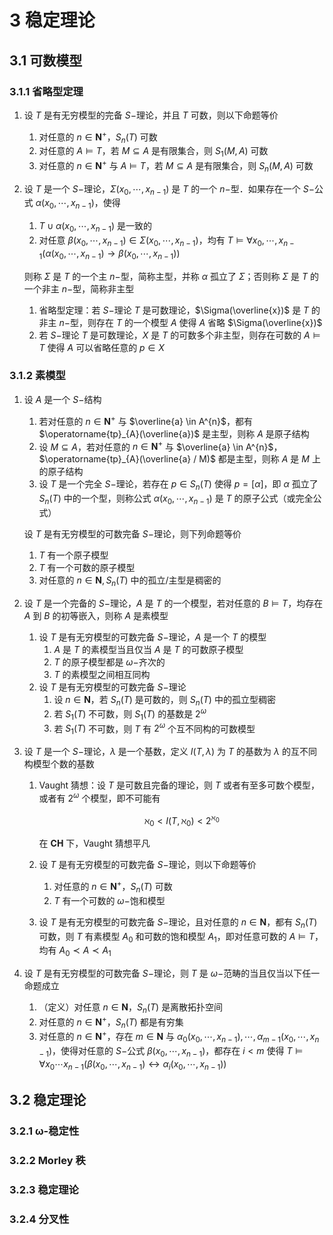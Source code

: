 # 3 稳定理论

## 3.1 可数模型
### 3.1.1 省略型定理
1. 设 $T$ 是有无穷模型的完备 $S-$理论，并且 $T$ 可数，则以下命题等价
    1. 对任意的 $n \in \mathbf{N}^{+}$，$S_{n}(T)$ 可数
    2. 对任意的 $A \vDash T$，若 $M \subseteq A$ 是有限集合，则 $S_{1}(M, A)$ 可数
    3. 对任意的 $n \in \mathbf{N}^{+}$ 与 $A \vDash T$，若 $M \subseteq A$ 是有限集合，则 $S_{n}(M, A)$ 可数
2. 设 $T$ 是一个 $S-$理论，$\Sigma\left(x_{0}, \cdots, x_{n-1}\right)$ 是 $T$ 的一个 $n-$型．如果存在一个 $S-$公式 $\alpha\left(x_{0}, \cdots, x_{n-1}\right)$，使得
    1. $T \cup \alpha\left(x_{0}, \cdots, x_{n-1}\right)$ 是一致的
    2. 对任意 $\beta\left(x_{0}, \cdots, x_{n-1}\right) \in \Sigma\left(x_{0}, \cdots, x_{n-1}\right)$，均有 $T \vDash \forall x_{0}, \cdots, x_{n-1}\left(\alpha\left(x_{0}, \cdots, x_{n-1}\right) \rightarrow \beta\left(x_{0}, \cdots, x_{n-1}\right)\right)$

    则称 $\Sigma$ 是 $T$ 的一个主 $n-$型，简称主型，并称 $\alpha$ 孤立了 $\Sigma$；否则称 $\Sigma$ 是 $T$ 的一个非主 $n-$型，简称非主型

    1. 省略型定理：若 $S-$理论 $T$ 是可数理论，$\Sigma(\overline{x})$ 是 $T$ 的非主 $n-$型，则存在 $T$ 的一个模型 $A$ 使得 $A$ 省略 $\Sigma(\overline{x})$
    2. 若 $S-$理论 $T$ 是可数理论，$X$ 是 $T$ 的可数多个非主型，则存在可数的 $A \vDash T$ 使得 $A$ 可以省略任意的 $p \in X$

### 3.1.2 素模型
1. 设 $A$ 是一个 $S-$结构
    1. 若对任意的 $n \in \mathbf{N}^{+}$ 与 $\overline{a} \in A^{n}$，都有 $\operatorname{tp}_{A}(\overline{a})$ 是主型，则称 $A$ 是原子结构
    2. 设 $M \subseteq A$，若对任意的 $n \in \mathbf{N}^{+}$ 与 $\overline{a} \in A^{n}$，$\operatorname{tp}_{A}(\overline{a} / M)$ 都是主型，则称 $A$ 是 $M$ 上的原子结构
    3. 设 $T$ 是一个完全 $S-$理论，若存在 $p \in S_{n}(T)$ 使得 $p=[\alpha]$，即 $\alpha$ 孤立了 $S_{n}(T)$ 中的一个型，则称公式 $\alpha\left(x_{0}, \cdots, x_{n-1}\right)$ 是 $T$ 的原子公式（或完全公式）

    设 $T$ 是有无穷模型的可数完备 $S-$理论，则下列命题等价

    1. $T$ 有一个原子模型
    2. $T$ 有一个可数的原子模型
    3. 对任意的 $n \in \mathbf{N}, S_{n}(T)$ 中的孤立/主型是稠密的

2. 设 $T$ 是一个完备的 $S-$理论，$A$ 是 $T$ 的一个模型，若对任意的 $B \vDash T$，均存在 $A$ 到 $B$ 的初等嵌入，则称 $A$ 是素模型
    1. 设 $T$ 是有无穷模型的可数完备 $S-$理论，$A$ 是一个 $T$ 的模型
        1. $A$ 是 $T$ 的素模型当且仅当 $A$ 是 $T$ 的可数原子模型
        2. $T$ 的原子模型都是 $\omega-$齐次的
        3. $T$ 的素模型之间相互同构
    2. 设 $T$ 是有无穷模型的可数完备 $S-$理论
        1. 设 $n \in \mathbf{N}$，若 $S_{n}(T)$ 是可数的，则 $S_{n}(T)$ 中的孤立型稠密
        2. 若 $S_{1}(T)$ 不可数，则 $S_{1}(T)$ 的基数是 $2^{\omega}$
        3. 若 $S_{1}(T)$ 不可数，则 $T$ 有 $2^{\omega}$ 个互不同构的可数模型

3. 设 $T$ 是一个 $S-$理论，$\lambda$ 是一个基数，定义 $I(T, \lambda)$ 为 $T$ 的基数为 $\lambda$ 的互不同构模型个数的基数
    1. $\text{Vaught}$ 猜想：设 $T$ 是可数且完备的理论，则 $T$ 或者有至多可数个模型，或者有 $2^{\omega}$ 个模型，即不可能有

        $$
        \aleph_{0}<I\left(T, \aleph_{0}\right)<2^{\aleph_{0}}
        $$

        在 $\mathbf{CH}$ 下，$\text{Vaught}$ 猜想平凡

    2. 设 $T$ 是有无穷模型的可数完备 $S-$理论，则以下命题等价
        1. 对任意的 $n \in \mathbf{N}^{+}$，$S_{n}(T)$ 可数
        2. $T$ 有一个可数的 $\omega-$饱和模型
    3. 设 $T$ 是有无穷模型的可数完备 $S-$理论，且对任意的 $n \in \mathbf{N}$，都有 $S_{n}(T)$ 可数，则 $T$ 有素模型 $A_{0}$ 和可数的饱和模型 $A_{1}$，即对任意可数的 $A \vDash T$，均有 $A_{0} \prec A \prec A_{1}$

4. 设 $T$ 是有无穷模型的可数完备 $S-$理论，则 $T$ 是 $\omega-$范畴的当且仅当以下任一命题成立
    1. （定义）对任意 $n \in \mathbf{N}$，$S_{n}(T)$ 是离散拓扑空间
    2. 对任意的 $n \in \mathbf{N}^{+}$，$S_{n}(T)$ 都是有穷集
    3. 对任意的 $n \in \mathbf{N}^{+}$，存在 $m \in \mathbf{N}$ 与 $\alpha_{0}\left(x_{0}, \cdots, x_{n-1}\right), \cdots, \alpha_{m-1}\left(x_{0}, \cdots, x_{n-1}\right)$，使得对任意的 $S-$公式 $\beta\left(x_{0}, \cdots, x_{n-1}\right)$，都存在 $i<m$ 使得 $T \vDash \forall x_{0} \cdots x_{n-1}\left(\beta\left(x_{0}, \cdots, x_{n-1}\right) \leftrightarrow \alpha_{i}\left(x_{0}, \cdots, x_{n-1}\right)\right)$

## 3.2 稳定理论
### 3.2.1 ω-稳定性

### 3.2.2 Morley 秩

### 3.2.3 稳定理论

### 3.2.4 分叉性

